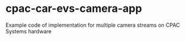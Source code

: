 # cpac-car-evs-camera-app
Example code of implementation for multiple camera streams on CPAC Systems hardware
